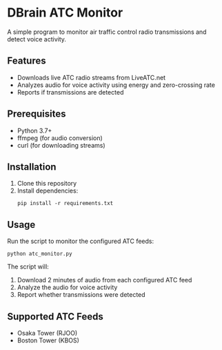 # DBrain ATC Monitor

A simple program to monitor air traffic control radio transmissions and detect voice activity.

## Features

- Downloads live ATC radio streams from LiveATC.net
- Analyzes audio for voice activity using energy and zero-crossing rate
- Reports if transmissions are detected

## Prerequisites

- Python 3.7+
- ffmpeg (for audio conversion)
- curl (for downloading streams)

## Installation

1. Clone this repository
2. Install dependencies:
   ```
   pip install -r requirements.txt
   ```

## Usage

Run the script to monitor the configured ATC feeds:

```
python atc_monitor.py
```

The script will:
1. Download 2 minutes of audio from each configured ATC feed
2. Analyze the audio for voice activity
3. Report whether transmissions were detected

## Supported ATC Feeds

- Osaka Tower (RJOO)
- Boston Tower (KBOS)